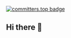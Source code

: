 [![committers.top badge](https://user-badge.committers.top/mexico_public/ealbinu.svg)](https://user-badge.committers.top/mexico_public/ealbinu)


## Hi there 👋

<!--
**ealbinu/ealbinu** is a ✨ _special_ ✨ repository because its `README.md` (this file) appears on your GitHub profile.

Here are some ideas to get you started:

- 🔭 I’m currently working on ...
- 🌱 I’m currently learning ...
- 👯 I’m looking to collaborate on ...
- 🤔 I’m looking for help with ...
- 💬 Ask me about ...
- 📫 How to reach me: ...
- 😄 Pronouns: ...
- ⚡ Fun fact: ...
-->
